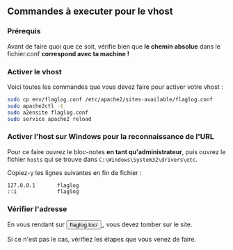 ## Commandes à executer pour le vhost
### Prérequis
Avant de faire quoi que ce soit, vérifie bien que **le chemin absolue** dans le fichier.conf **correspond avec ta machine !**

### Activer le vhost
Voici toutes les commandes que vous devez faire pour activer votre vhost :
```bash
sudo cp env/flaglog.conf /etc/apache2/sites-available/flaglog.conf
sudo apache2ctl -t
sudo a2ensite flaglog.conf
sudo service apache2 reload
```

### Activer l'host sur Windows pour la reconnaissance de l'URL
Pour ce faire ouvrez le bloc-notes **en tant qu'administrateur**, puis ouvrez le fichier `hosts` qui se trouve dans `C:\Windows\System32\drivers\etc`.

Copiez-y les lignes suivantes en fin de fichier :
```
127.0.0.1       flaglog
::1             flaglog
```

### Vérifier l'adresse
En vous rendant sur
<a href="http://flaglog/">
    <button>flaglog.loc/</button>
</a>, vous devez tomber sur le site.

Si ce n'est pas le cas, vérifiez les étapes que vous venez de faire.